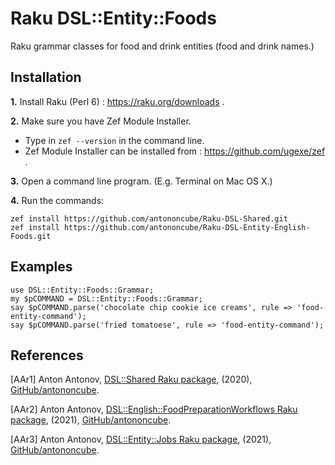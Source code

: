 # Raku DSL::Entity::Foods

Raku grammar classes for food and drink entities (food and drink names.)

## Installation

**1.** Install Raku (Perl 6) : https://raku.org/downloads . 

**2.** Make sure you have Zef Module Installer. 
 
   - Type in `zef --version` in the command line.
   - Zef Module Installer can be installed from : https://github.com/ugexe/zef .

**3.** Open a command line program. (E.g. Terminal on Mac OS X.)

**4.** Run the commands:

```shell
zef install https://github.com/antononcube/Raku-DSL-Shared.git
zef install https://github.com/antononcube/Raku-DSL-Entity-English-Foods.git
```

## Examples

```perl6
use DSL::Entity::Foods::Grammar;
my $pCOMMAND = DSL::Entity::Foods::Grammar;
say $pCOMMAND.parse('chocolate chip cookie ice creams', rule => 'food-entity-command');
say $pCOMMAND.parse('fried tomatoese', rule => 'food-entity-command');
```

## References

[AAr1] Anton Antonov,
[DSL::Shared Raku package](https://github.com/antononcube/Raku-DSL-Shared),
(2020),
[GitHub/antononcube](https://github.com/antononcube).

[AAr2] Anton Antonov,
[DSL::English::FoodPreparationWorkflows Raku package](https://github.com/antononcube/Raku-DSL-English-FoodPreparationWorkflows),
(2021),
[GitHub/antononcube](https://github.com/antononcube).

[AAr3] Anton Antonov,
[DSL::Entity::Jobs Raku package](https://github.com/antononcube/Raku-DSL-Entity-Jobs),
(2021),
[GitHub/antononcube](https://github.com/antononcube).
